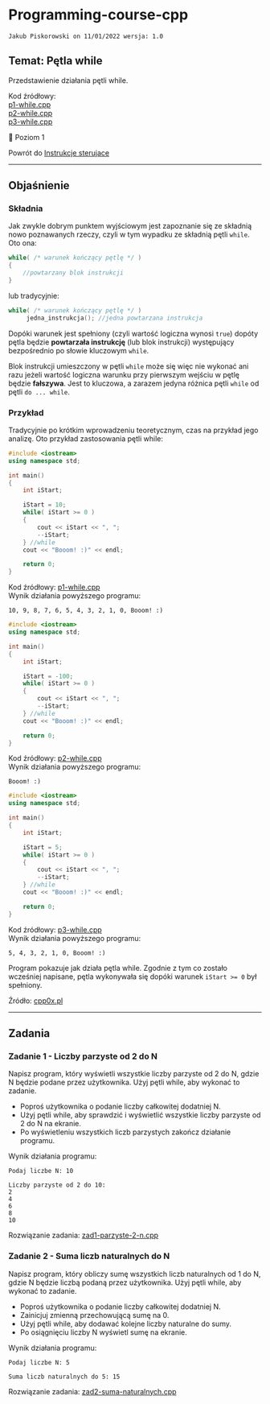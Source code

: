 # Programming-course-cpp

`Jakub Piskorowski on 11/01/2022 wersja: 1.0`

## Temat: Pętla while

Przedstawienie działania pętli while.

Kod źródłowy: \
[p1-while.cpp](p1-while.cpp) \
[p2-while.cpp](p2-while.cpp) \
[p3-while.cpp](p3-while.cpp)

&#x1F4D2; Poziom 1

Powrót do [Instrukcje sterujace](/1-programowanie-strukturalne/1-2-instrukcje-sterujace/README.md)

---

## Objaśnienie

### Składnia

Jak zwykle dobrym punktem wyjściowym jest zapoznanie się ze składnią nowo poznawanych rzeczy, czyli w tym wypadku ze składnią pętli `while`. Oto ona:

```cpp
while( /* warunek kończący pętlę */ )
{
    //powtarzany blok instrukcji
}
```

lub tradycyjnie:

```cpp
while( /* warunek kończący pętlę */ )
     jedna_instrukcja(); //jedna powtarzana instrukcja
```

Dopóki warunek jest spełniony (czyli wartość logiczna wynosi `true`) dopóty pętla będzie **powtarzała instrukcję** (lub blok instrukcji) występujący bezpośrednio po słowie kluczowym `while`.

Blok instrukcji umieszczony w pętli `while` może się więc nie wykonać ani razu jeżeli wartość logiczna warunku przy pierwszym wejściu w pętlę będzie **fałszywa**. Jest to kluczowa, a zarazem jedyna różnica pętli `while` od pętli `do ... while`.

### Przykład

Tradycyjnie po krótkim wprowadzeniu teoretycznym, czas na przykład jego analizę. Oto przykład zastosowania pętli while:

```cpp
#include <iostream>
using namespace std;

int main()
{
    int iStart;

    iStart = 10;
    while( iStart >= 0 )
    {
        cout << iStart << ", ";
        --iStart;
    } //while
    cout << "Booom! :)" << endl;

    return 0;
}
```

Kod źródłowy: [p1-while.cpp](p1-while.cpp) \
Wynik działania powyższego programu:

```text
10, 9, 8, 7, 6, 5, 4, 3, 2, 1, 0, Booom! :)
```

```cpp
#include <iostream>
using namespace std;

int main()
{
    int iStart;

    iStart = -100;
    while( iStart >= 0 )
    {
        cout << iStart << ", ";
        --iStart;
    } //while
    cout << "Booom! :)" << endl;

    return 0;
}
```

Kod źródłowy: [p2-while.cpp](p2-while.cpp) \
Wynik działania powyższego programu:

```text
Booom! :)
```

```cpp
#include <iostream>
using namespace std;

int main()
{
    int iStart;

    iStart = 5;
    while( iStart >= 0 )
    {
        cout << iStart << ", ";
        --iStart;
    } //while
    cout << "Booom! :)" << endl;

    return 0;
}
```

Kod źródłowy: [p3-while.cpp](p3-while.cpp) \
Wynik działania powyższego programu:

```text
5, 4, 3, 2, 1, 0, Booom! :)
```

Program pokazuje jak działa pętla while. Zgodnie z tym co zostało wcześniej napisane, pętla wykonywała się dopóki warunek `iStart >= 0` był spełniony.

Źródło: [cpp0x.pl](https://cpp0x.pl/kursy/Kurs-C++/Poziom-3/Petla-while/354)

---

## Zadania

### Zadanie 1 - Liczby parzyste od 2 do N

Napisz program, który wyświetli wszystkie liczby parzyste od 2 do N, gdzie N będzie podane przez użytkownika. Użyj pętli while, aby wykonać to zadanie.

- Poproś użytkownika o podanie liczby całkowitej dodatniej N.
- Użyj pętli while, aby sprawdzić i wyświetlić wszystkie liczby parzyste od 2 do N na ekranie.
- Po wyświetleniu wszystkich liczb parzystych zakończ działanie programu.

Wynik działania programu: 
``` text
Podaj liczbe N: 10

Liczby parzyste od 2 do 10: 
2
4
6
8
10
```
Rozwiązanie zadania: [zad1-parzyste-2-n.cpp](zad1-parzyste-2-n.cpp)

### Zadanie 2 - Suma liczb naturalnych do N

Napisz program, który obliczy sumę wszystkich liczb naturalnych od 1 do N, gdzie N będzie liczbą podaną przez użytkownika. Użyj pętli while, aby wykonać to zadanie.

- Poproś użytkownika o podanie liczby całkowitej dodatniej N.
- Zainicjuj zmienną przechowującą sumę na 0.
- Użyj pętli while, aby dodawać kolejne liczby naturalne do sumy.
- Po osiągnięciu liczby N wyświetl sumę na ekranie.

Wynik działania programu:
``` text
Podaj liczbe N: 5

Suma liczb naturalnych do 5: 15
```
Rozwiązanie zadania: [zad2-suma-naturalnych.cpp](zad2-suma-naturalnych.cpp)
